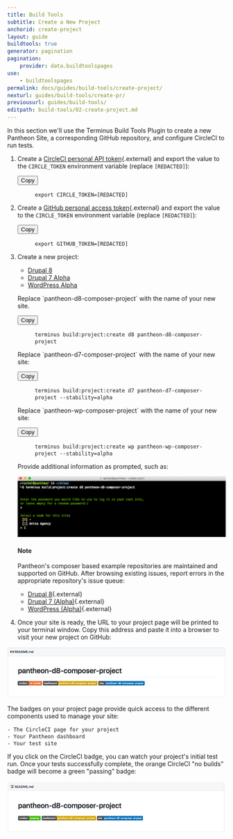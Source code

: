 ```yaml
---
title: Build Tools
subtitle: Create a New Project
anchorid: create-project
layout: guide
buildtools: true
generator: pagination
pagination:
    provider: data.buildtoolspages
use:
    - buildtoolspages
permalink: docs/guides/build-tools/create-project/
nexturl: guides/build-tools/create-pr/
previousurl: guides/build-tools/
editpath: build-tools/02-create-project.md
---
```

In this section we'll use the Terminus Build Tools Plugin to create a new Pantheon Site, a corresponding GitHub repository, and configure CircleCI to run tests.

1. Create a [CircleCI personal API token](https://circleci.com/account/api){.external} and export the value to the `CIRCLE_TOKEN` environment variable (replace `[REDACTED]`):

    <div class="copy-snippet">
    <button class="btn btn-default btn-clippy" data-clipboard-target="#circle-token">Copy</button>
    <figure><pre id="circle-token"><code class="command bash" data-lang="bash">export CIRCLE_TOKEN=[REDACTED]</code></pre></figure>
    </div>

2. Create a [GitHub personal access token](https://help.github.com/articles/creating-an-access-token-for-command-line-use/){.external} and export the value to the `CIRCLE_TOKEN` environment variable (replace `[REDACTED]`):

    <div class="copy-snippet">
    <button class="btn btn-default btn-clippy" data-clipboard-target="#github-token">Copy</button>
    <figure><pre id="github-token"><code class="command bash" data-lang="bash">export GITHUB_TOKEN=[REDACTED]</code></pre></figure>
    </div>

3. Create a new project:

    <ul class="nav nav-tabs" role="tablist">
      <li role="presentation" class="active"><a href="#d8" aria-controls="d8" role="tab" data-toggle="tab">Drupal 8</a></li>
      <li role="presentation"><a href="#d7" aria-controls="d7" role="tab" data-toggle="tab">Drupal 7 <span class="label label-info">Alpha</span></a></li>
      <li role="presentation"><a href="#wp" aria-controls="wp" role="tab" data-toggle="tab">WordPress <span class="label label-info">Alpha</span></a></li>
    </ul>

    <!-- Tab panes -->
    <div class="tab-content">
      <div markdown="1" role="tabpanel" class="tab-pane active" id="d8">
        <p class="instruction" markdown="1">Replace `pantheon-d8-composer-project` with the name of your new site.</p>
        <div class="copy-snippet">
          <button class="btn btn-default btn-clippy" data-clipboard-target="#d8-create">Copy</button>
          <figure><pre id="d8-create"><code class="command bash" data-lang="bash">terminus build:project:create d8 pantheon-d8-composer-project</code></pre></figure>
        </div>
      </div>
      <div markdown="1" role="tabpanel" class="tab-pane" id="d7">
        <p class="instruction" markdown="1">Replace `pantheon-d7-composer-project` with the name of your new site:</p>
        <div class="copy-snippet">
          <button class="btn btn-default btn-clippy" data-clipboard-target="#d7-create">Copy</button>
          <figure><pre id="d7-create"><code class="command bash" data-lang="bash">terminus build:project:create d7 pantheon-d7-composer-project --stability=alpha</code></pre></figure>
        </div>
      </div>
      <div markdown="1" role="tabpanel" class="tab-pane" id="wp">
        <p class="instruction" markdown="1">Replace `pantheon-wp-composer-project` with the name of your new site:</p>
        <div class="copy-snippet">
          <button class="btn btn-default btn-clippy" data-clipboard-target="#wp-create">Copy</button>
          <figure><pre id="wp-create"><code class="command bash" data-lang="bash">terminus build:project:create wp pantheon-wp-composer-project --stability=alpha</code></pre></figure>
        </div>
      </div>
    </div>

    Provide additional information as prompted, such as:

    ![Create Project Prompts](/source/docs/assets/images/pr-workflow/build-env-create-project-prompts.png)

    <div class="alert alert-info">
    <h4 class="info">Note</h4>
    <div markdown="1">
    Pantheon's composer based example repositories are maintained and supported on GitHub. After browsing existing issues, report errors in the appropriate repository's issue queue:

      * [Drupal 8](https://github.com/pantheon-systems/example-drops-8-composer/issues){.external}
      * [Drupal 7 (Alpha)](https://github.com/pantheon-systems/example-drops-7-composer/issues){.external}
      * [WordPress (Alpha)](https://github.com/pantheon-systems/example-wordpress-composer/issues){.external}
    </div>
    </div>

4. Once your site is ready, the URL to your project page will be printed to your terminal window. Copy this address and paste it into a browser to visit your new project on GitHub:

  ![Initial Project Page](/source/docs/assets/images/pr-workflow/initial-project-page.png)

  The badges on your project page provide quick access to the different components used to manage your site:

    - The CircleCI page for your project
    - Your Pantheon dashboard
    - Your test site

  If you click on the CircleCI badge, you can watch your project's initial test run. Once your tests successfully complete, the orange CircleCI "no builds" badge will become a green "passing" badge:

  ![Passing Project Page](/source/docs/assets/images/pr-workflow/passing-project-page.png)
